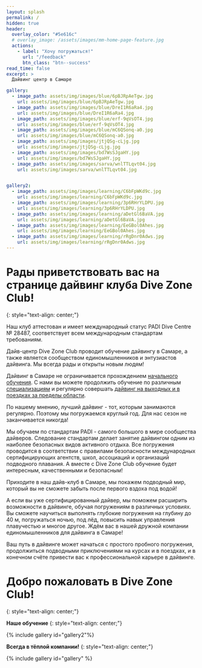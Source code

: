 ```yaml
---
layout: splash
permalink: /
hidden: true
header:
  overlay_color: "#5e616c"
  # overlay_image: /assets/images/mm-home-page-feature.jpg
  actions:
    - label: "Хочу погружаться!"
      url: "/feedback"
      btn_class: "btn--success"
read_time: false
excerpt: >
  Дайвинг центр в Самаре

gallery:
  - image_path: assets/img/images/blue/6pBJRpAeTgw.jpg
    url: assets/img/images/blue/6pBJRpAeTgw.jpg
  - image_path: assets/img/images/blue/DreI1R6aRa4.jpg
    url: assets/img/images/blue/DreI1R6aRa4.jpg
  - image_path: assets/img/images/blue/erf-9qVsOT4.jpg
    url: assets/img/images/blue/erf-9qVsOT4.jpg
  - image_path: assets/img/images/blue/mC6QSonq-a0.jpg
    url: assets/img/images/blue/mC6QSonq-a0.jpg
  - image_path: assets/img/images/jtjQSg-cLjg.jpg
    url: assets/img/images/jtjQSg-cLjg.jpg
  - image_path: assets/img/images/bd7WsSJgaHY.jpg
    url: assets/img/images/bd7WsSJgaHY.jpg
  - image_path: assets/img/images/sarva/wnlTTLqvt04.jpg
    url: assets/img/images/sarva/wnlTTLqvt04.jpg


gallery2:
  - image_path: assets/img/images/learning/C6bFpWKd9c.jpg
    url: assets/img/images/learning/C6bFpWKd9c.jpg
  - image_path: assets/img/images/learning/3p6RHrYLDPU.jpg
    url: assets/img/images/learning/3p6RHrYLDPU.jpg
  - image_path: assets/img/images/learning/aDetGl6BaVA.jpg
    url: assets/img/images/learning/aDetGl6BaVA.jpg
  - image_path: assets/img/images/learning/EeGBol0Ahes.jpg
    url: assets/img/images/learning/EeGBol0Ahes.jpg
  - image_path: assets/img/images/learning/rRgDnr0Adws.jpg
    url: assets/img/images/learning/rRgDnr0Adws.jpg
---
```


# Рады приветствовать вас на странице дайвинг клуба Dive Zone Club!
{: style="text-align: center;"}

Наш клуб аттестован и имеет международный статус PADI Dive Centre № 28487, соответствует всем международным стандартам требованиям.

Дайв-центр Dive Zone Club проводит обучение дайвингу в Самаре, а также является сообществом единомышленников и энтузиастов дайвинга. Мы всегда рады и открыты новым людям! 

Дайвинг в Самаре не ограничивается прохождением [начального обучения](/beginners). С нами вы можете продолжить обучение по различным [специализациям](/specializations-page) и регулярно совершать [дайвинг на выходных и в поездках за пределы области](/diving-location).

По нашему мнению, лучший дайвинг - тот, которым занимаются регулярно. Поэтому мы погружаемся круглый год. Для нас сезон не заканчивается никогда!

Мы обучаем по стандартам PADI - самого большого в мире сообщества дайверов. Следование стандартам делает занятие дайвингом одним из наиболее безопасных видов активного отдыха.  Все погружения проводится в соответствии с правилами безопасности международных сертифицирующих агентств, школ, ассоциаций и организаций подводного плавания. А вместе с Dive Zone Club обучение будет интересным, качественными и безопасным!

Приходите в наш дайв-клуб в Самаре, мы покажем подводный мир, который вы не сможете забыть после первого вздоха под водой!

А если вы уже сертифицированный дайвер, мы поможем расширить возможности в дайвинге, обучая погружениям в различных условиях. Вы сможете научиться выполнять глубокие погружения на глубину до 40 м, погружаться ночью, под лёд, повысить навык управления плавучестью и многое другое. Ждём вас в нашей дружной компании единомышленников для дайвинга в Самаре!

Ваш путь в дайвинге может начаться с простого пробного погружения, продолжиться подводными приключениями на курсах и в поездках, и в конечном счёте привести вас к профессиональной карьере в дайвинге. 

# Добро пожаловать в Dive Zone Club!
{: style="text-align: center;"}

**Наше обучение**
{: style="text-align: center;"}

{% include gallery id="gallery2"%}

**Всегда в тёплой компании!**
{: style="text-align: center;"}

{% include gallery id="gallery" %}
